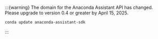 :::{warning}
The domain for the Anaconda Assistant API has changed. Please upgrade to version 0.4 or greater by April 15, 2025.
```
conda update anaconda-assistant-sdk
```

:::
```{include} ../../libs/anaconda-assistant-sdk/README.md
```
